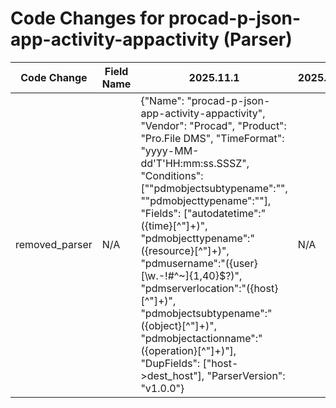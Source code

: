 # Code Changes for procad-p-json-app-activity-appactivity (Parser)

| Code Change | Field Name | 2025.11.1 | 2025.12.1 |
|-------------|------------|-----------|------------|
| removed_parser | N/A | {"Name": "procad-p-json-app-activity-appactivity", "Vendor": "Procad", "Product": "Pro.File DMS", "TimeFormat": "yyyy-MM-dd'T'HH:mm:ss.SSSZ", "Conditions": ["\"pdmobjectsubtypename\":\"", "\"pdmobjecttypename\":\""], "Fields": ["autodatetime\":\"({time}[^\"]+)", "pdmobjecttypename\":\"({resource}[^\"]+)", "pdmusername\":\"({user}[\w\.\-\!\#\^\~]{1,40}\$?)", "pdmserverlocation\":\"({host}[^\"]+)", "pdmobjectsubtypename\":\"({object}[^\"]+)", "pdmobjectactionname\":\"({operation}[^\"]+)"], "DupFields": ["host->dest_host"], "ParserVersion": "v1.0.0"} | N/A |